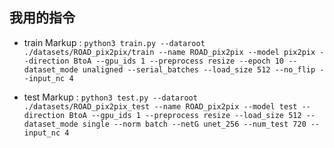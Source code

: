 ## 我用的指令

- train
Markup :  `python3 train.py --dataroot ./datasets/ROAD_pix2pix/train --name ROAD_pix2pix --model pix2pix --direction BtoA --gpu_ids 1 --preprocess resize --epoch 10 --dataset_mode unaligned --serial_batches --load_size 512 --no_flip --input_nc 4
`

- test
Markup :  `python3 test.py --dataroot ./datasets/ROAD_pix2pix_test --name ROAD_pix2pix --model test --direction BtoA --gpu_ids 1 --preprocess resize --load_size 512 --dataset_mode single --norm batch --netG unet_256 --num_test 720 --input_nc 4
`

